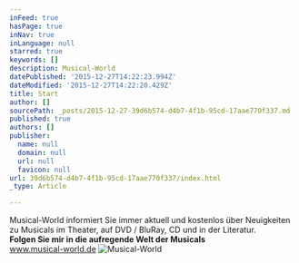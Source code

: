```yaml
---
inFeed: true
hasPage: true
inNav: true
inLanguage: null
starred: true
keywords: []
description: Musical-World
datePublished: '2015-12-27T14:22:23.994Z'
dateModified: '2015-12-27T14:22:20.429Z'
title: Start
author: []
sourcePath: _posts/2015-12-27-39d6b574-d4b7-4f1b-95cd-17aae770f337.md
published: true
authors: []
publisher:
  name: null
  domain: null
  url: null
  favicon: null
url: 39d6b574-d4b7-4f1b-95cd-17aae770f337/index.html
_type: Article

---
```

Musical-World informiert Sie immer aktuell und kostenlos über Neuigkeiten zu Musicals im Theater, auf DVD / BluRay, CD und in der Literatur.  
**Folgen Sie mir in die aufregende Welt der Musicals**  
www.musical-world.de
![Musical-World](https://s3-us-west-2.amazonaws.com/the-grid-img/p/367f7248b3d5a78655e6b6885be3851a4c0aa574.jpg)